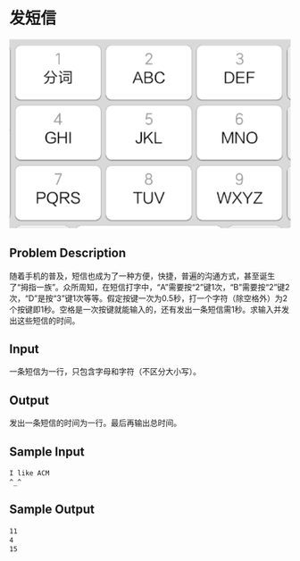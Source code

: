 # 发短信

![](图片_20181109174545.png)

## Problem Description

随着手机的普及，短信也成为了一种方便，快捷，普遍的沟通方式，甚至诞生了“拇指一族”。众所周知，在短信打字中，“A”需要按“2”键1次，“B”需要按“2”键2次，“D”是按“3”键1次等等。假定按键一次为0.5秒，打一个字符（除空格外）为2个按键即1秒。空格是一次按键就能输入的，还有发出一条短信需1秒。求输入并发出这些短信的时间。

## Input

一条短信为一行，只包含字母和字符（不区分大小写）。

## Output

发出一条短信的时间为一行。最后再输出总时间。

## Sample Input

```
I like ACM
^_^
```

## Sample Output

```
11
4
15
```
